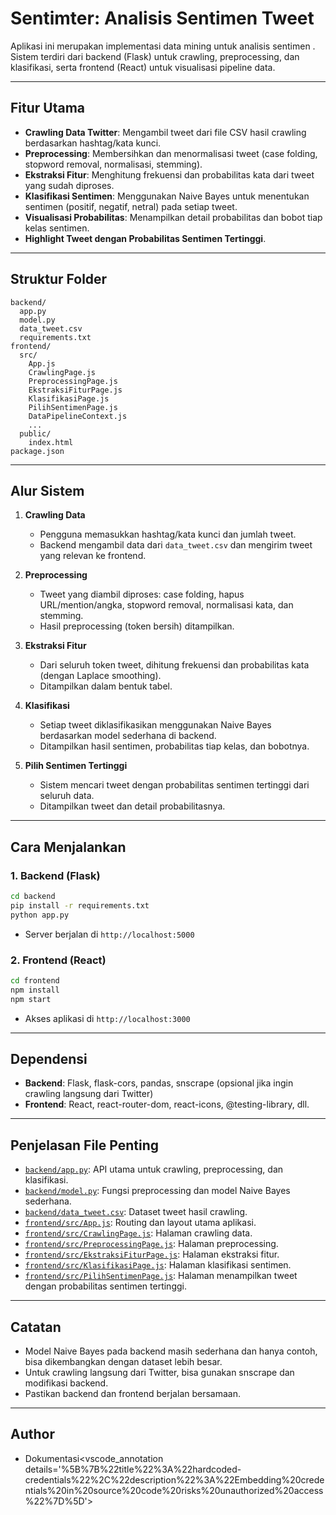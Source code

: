 # Sentimter: Analisis Sentimen Tweet 

Aplikasi ini merupakan implementasi data mining untuk analisis sentimen . Sistem terdiri dari backend (Flask) untuk crawling, preprocessing, dan klasifikasi, serta frontend (React) untuk visualisasi pipeline data.

---

## Fitur Utama

- **Crawling Data Twitter**: Mengambil tweet dari file CSV hasil crawling berdasarkan hashtag/kata kunci.
- **Preprocessing**: Membersihkan dan menormalisasi tweet (case folding, stopword removal, normalisasi, stemming).
- **Ekstraksi Fitur**: Menghitung frekuensi dan probabilitas kata dari tweet yang sudah diproses.
- **Klasifikasi Sentimen**: Menggunakan Naive Bayes untuk menentukan sentimen (positif, negatif, netral) pada setiap tweet.
- **Visualisasi Probabilitas**: Menampilkan detail probabilitas dan bobot tiap kelas sentimen.
- **Highlight Tweet dengan Probabilitas Sentimen Tertinggi**.

---

## Struktur Folder

```
backend/
  app.py
  model.py
  data_tweet.csv
  requirements.txt
frontend/
  src/
    App.js
    CrawlingPage.js
    PreprocessingPage.js
    EkstraksiFiturPage.js
    KlasifikasiPage.js
    PilihSentimenPage.js
    DataPipelineContext.js
    ...
  public/
    index.html
package.json
```

---

## Alur Sistem

1. **Crawling Data**
   - Pengguna memasukkan hashtag/kata kunci dan jumlah tweet.
   - Backend mengambil data dari `data_tweet.csv` dan mengirim tweet yang relevan ke frontend.

2. **Preprocessing**
   - Tweet yang diambil diproses: case folding, hapus URL/mention/angka, stopword removal, normalisasi kata, dan stemming.
   - Hasil preprocessing (token bersih) ditampilkan.

3. **Ekstraksi Fitur**
   - Dari seluruh token tweet, dihitung frekuensi dan probabilitas kata (dengan Laplace smoothing).
   - Ditampilkan dalam bentuk tabel.

4. **Klasifikasi**
   - Setiap tweet diklasifikasikan menggunakan Naive Bayes berdasarkan model sederhana di backend.
   - Ditampilkan hasil sentimen, probabilitas tiap kelas, dan bobotnya.

5. **Pilih Sentimen Tertinggi**
   - Sistem mencari tweet dengan probabilitas sentimen tertinggi dari seluruh data.
   - Ditampilkan tweet dan detail probabilitasnya.

---

## Cara Menjalankan

### 1. Backend (Flask)

```sh
cd backend
pip install -r requirements.txt
python app.py
```
- Server berjalan di `http://localhost:5000`

### 2. Frontend (React)

```sh
cd frontend
npm install
npm start
```
- Akses aplikasi di `http://localhost:3000`

---

## Dependensi

- **Backend**: Flask, flask-cors, pandas, snscrape (opsional jika ingin crawling langsung dari Twitter)
- **Frontend**: React, react-router-dom, react-icons, @testing-library, dll.

---

## Penjelasan File Penting

- [`backend/app.py`](backend/app.py): API utama untuk crawling, preprocessing, dan klasifikasi.
- [`backend/model.py`](backend/model.py): Fungsi preprocessing dan model Naive Bayes sederhana.
- [`backend/data_tweet.csv`](backend/data_tweet.csv): Dataset tweet hasil crawling.
- [`frontend/src/App.js`](frontend/src/App.js): Routing dan layout utama aplikasi.
- [`frontend/src/CrawlingPage.js`](frontend/src/CrawlingPage.js): Halaman crawling data.
- [`frontend/src/PreprocessingPage.js`](frontend/src/PreprocessingPage.js): Halaman preprocessing.
- [`frontend/src/EkstraksiFiturPage.js`](frontend/src/EkstraksiFiturPage.js): Halaman ekstraksi fitur.
- [`frontend/src/KlasifikasiPage.js`](frontend/src/KlasifikasiPage.js): Halaman klasifikasi sentimen.
- [`frontend/src/PilihSentimenPage.js`](frontend/src/PilihSentimenPage.js): Halaman menampilkan tweet dengan probabilitas sentimen tertinggi.

---

## Catatan

- Model Naive Bayes pada backend masih sederhana dan hanya contoh, bisa dikembangkan dengan dataset lebih besar.
- Untuk crawling langsung dari Twitter, bisa gunakan snscrape dan modifikasi backend.
- Pastikan backend dan frontend berjalan bersamaan.

---

## Author

- Dokumentasi<vscode_annotation details='%5B%7B%22title%22%3A%22hardcoded-credentials%22%2C%22description%22%3A%22Embedding%20credentials%20in%20source%20code%20risks%20unauthorized%20access%22%7D%5D'>
